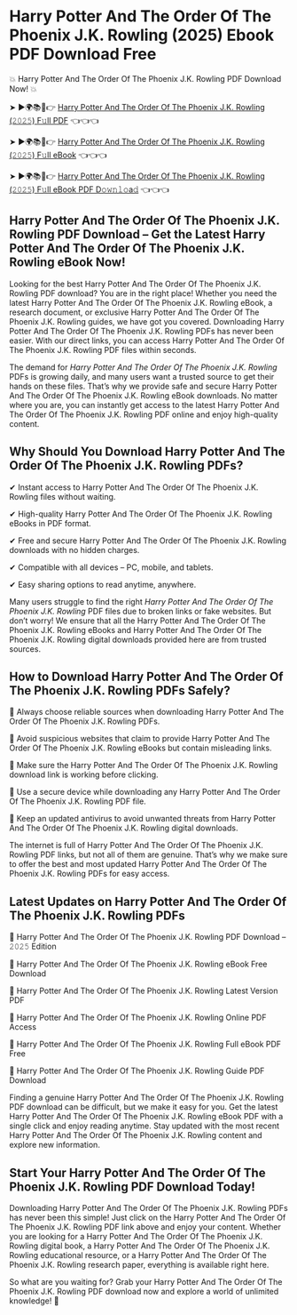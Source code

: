 # Harry Potter And The Order Of The Phoenix J.K. Rowling (2025) Ebook PDF Download Free

💥 Harry Potter And The Order Of The Phoenix J.K. Rowling PDF Download Now! 💥

➤ ►🌍📚📱👉 [Harry Potter And The Order Of The Phoenix J.K. Rowling (𝟸𝟶𝟸𝟻) F𝚞ll PDF](https://getpdf.xyz/harry-potter-and-the-order-of-the-phoenix-j.k.-rowling) 👈👈👈


➤ ►🌍📚📱👉 [Harry Potter And The Order Of The Phoenix J.K. Rowling (𝟸𝟶𝟸𝟻) F𝚞ll eBook](https://getpdf.xyz/harry-potter-and-the-order-of-the-phoenix-j.k.-rowling) 👈👈👈


➤ ►🌍📚📱👉 [Harry Potter And The Order Of The Phoenix J.K. Rowling (𝟸𝟶𝟸𝟻) F𝚞ll eBook PDF D𝚘𝚠𝚗𝚕𝚘a𝚍](https://getpdf.xyz/harry-potter-and-the-order-of-the-phoenix-j.k.-rowling) 👈👈👈


## Harry Potter And The Order Of The Phoenix J.K. Rowling PDF Download – Get the Latest Harry Potter And The Order Of The Phoenix J.K. Rowling eBook Now!

Looking for the best Harry Potter And The Order Of The Phoenix J.K. Rowling PDF download? You are in the right place! Whether you need the latest Harry Potter And The Order Of The Phoenix J.K. Rowling eBook, a research document, or exclusive Harry Potter And The Order Of The Phoenix J.K. Rowling guides, we have got you covered. Downloading Harry Potter And The Order Of The Phoenix J.K. Rowling PDFs has never been easier. With our direct links, you can access Harry Potter And The Order Of The Phoenix J.K. Rowling PDF files within seconds.

The demand for *Harry Potter And The Order Of The Phoenix J.K. Rowling* PDFs is growing daily, and many users want a trusted source to get their hands on these files. That’s why we provide safe and secure Harry Potter And The Order Of The Phoenix J.K. Rowling eBook downloads. No matter where you are, you can instantly get access to the latest Harry Potter And The Order Of The Phoenix J.K. Rowling PDF online and enjoy high-quality content.

## Why Should You Download Harry Potter And The Order Of The Phoenix J.K. Rowling PDFs?

✔ Instant access to Harry Potter And The Order Of The Phoenix J.K. Rowling files without waiting.

✔ High-quality Harry Potter And The Order Of The Phoenix J.K. Rowling eBooks in PDF format.

✔ Free and secure Harry Potter And The Order Of The Phoenix J.K. Rowling downloads with no hidden charges.

✔ Compatible with all devices – PC, mobile, and tablets.

✔ Easy sharing options to read anytime, anywhere.

Many users struggle to find the right *Harry Potter And The Order Of The Phoenix J.K. Rowling* PDF files due to broken links or fake websites. But don’t worry! We ensure that all the Harry Potter And The Order Of The Phoenix J.K. Rowling eBooks and Harry Potter And The Order Of The Phoenix J.K. Rowling digital downloads provided here are from trusted sources.

## How to Download Harry Potter And The Order Of The Phoenix J.K. Rowling PDFs Safely?

📌 Always choose reliable sources when downloading Harry Potter And The Order Of The Phoenix J.K. Rowling PDFs.

📌 Avoid suspicious websites that claim to provide Harry Potter And The Order Of The Phoenix J.K. Rowling eBooks but contain misleading links.

📌 Make sure the Harry Potter And The Order Of The Phoenix J.K. Rowling download link is working before clicking.

📌 Use a secure device while downloading any Harry Potter And The Order Of The Phoenix J.K. Rowling PDF file.

📌 Keep an updated antivirus to avoid unwanted threats from Harry Potter And The Order Of The Phoenix J.K. Rowling digital downloads.

The internet is full of Harry Potter And The Order Of The Phoenix J.K. Rowling PDF links, but not all of them are genuine. That’s why we make sure to offer the best and most updated Harry Potter And The Order Of The Phoenix J.K. Rowling PDFs for easy access.

## Latest Updates on Harry Potter And The Order Of The Phoenix J.K. Rowling PDFs

🔹 Harry Potter And The Order Of The Phoenix J.K. Rowling PDF Download – 𝟸𝟶𝟸𝟻 Edition

🔹 Harry Potter And The Order Of The Phoenix J.K. Rowling eBook Free Download

🔹 Harry Potter And The Order Of The Phoenix J.K. Rowling Latest Version PDF

🔹 Harry Potter And The Order Of The Phoenix J.K. Rowling Online PDF Access

🔹 Harry Potter And The Order Of The Phoenix J.K. Rowling Full eBook PDF Free

🔹 Harry Potter And The Order Of The Phoenix J.K. Rowling Guide PDF Download

Finding a genuine Harry Potter And The Order Of The Phoenix J.K. Rowling PDF download can be difficult, but we make it easy for you. Get the latest Harry Potter And The Order Of The Phoenix J.K. Rowling eBook PDF with a single click and enjoy reading anytime. Stay updated with the most recent Harry Potter And The Order Of The Phoenix J.K. Rowling content and explore new information.

## Start Your Harry Potter And The Order Of The Phoenix J.K. Rowling PDF Download Today!

Downloading Harry Potter And The Order Of The Phoenix J.K. Rowling PDFs has never been this simple! Just click on the Harry Potter And The Order Of The Phoenix J.K. Rowling PDF link above and enjoy your content. Whether you are looking for a Harry Potter And The Order Of The Phoenix J.K. Rowling digital book, a Harry Potter And The Order Of The Phoenix J.K. Rowling educational resource, or a Harry Potter And The Order Of The Phoenix J.K. Rowling research paper, everything is available right here.

So what are you waiting for? Grab your Harry Potter And The Order Of The Phoenix J.K. Rowling PDF download now and explore a world of unlimited knowledge! 🚀